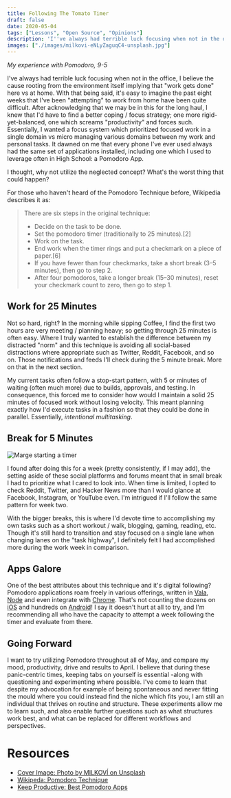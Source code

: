 ```yaml
---
title: Following The Tomato Timer
draft: false
date: 2020-05-04
tags: ["Lessons", "Open Source", "Opinions"]
description: 'I''ve always had terrible luck focusing when not in the office, I believe the cause rooting from the environment itself implying that "work gets done" here vs at home. With that being said, it''s easy to imagine the past eight weeks that I''ve been "attempting" to work from home have been quite difficult. After acknowledging that we may be in this for the long haul, I knew that I''d have to find a better coping / focus strategy; one more rigid-yet-balanced, one which screams "productivity" and forces such. Essentially, I wanted a focus system which prioritized focused work in a single domain vs micro managing various domains between my work and personal tasks. It dawned on me that every phone I''ve ever used always had the same set of applications installed, including one which I used to leverage often in High School: a Pomodoro App.'
images: ["./images/milkovi-eNLyZaguqC4-unsplash.jpg"]
---
```


_My experience with Pomodoro, 9-5_

I've always had terrible luck focusing when not in the office, I believe the cause rooting from the environment itself implying that "work gets done" here vs at home. With that being said, it's easy to imagine the past eight weeks that I've been "attempting" to work from home have been quite difficult. After acknowledging that we may be in this for the long haul, I knew that I'd have to find a better coping / focus strategy; one more rigid-yet-balanced, one which screams "productivity" and forces such. Essentially, I wanted a focus system which prioritized focused work in a single domain vs micro managing various domains between my work and personal tasks. It dawned on me that every phone I've ever used always had the same set of applications installed, including one which I used to leverage often in High School: a Pomodoro App.

I thought, why not utilize the neglected concept? What's the worst thing that could happen?

For those who haven't heard of the Pomodoro Technique before, Wikipedia describes it as:

> There are six steps in the original technique:
>
> - Decide on the task to be done.
> - Set the pomodoro timer (traditionally to 25 minutes).[2]
> - Work on the task.
> - End work when the timer rings and put a checkmark on a piece of paper.[6]
> - If you have fewer than four checkmarks, take a short break (3–5 minutes), then go to step 2.
> - After four pomodoros, take a longer break (15–30 minutes), reset your checkmark count to zero, then go to step 1.

## Work for 25 Minutes

Not so hard, right? In the morning while sipping Coffee, I find the first two hours are very meeting / planning heavy; so getting through 25 minutes is often easy. Where I truly wanted to establish the difference between my distracted "norm" and this technique is avoiding all social-based distractions where appropriate such as Twitter, Reddit, Facebook, and so on. Those notifications and feeds I'll check during the 5 minute break. More on that in the next section.

My current tasks often follow a stop-start pattern, with 5 or minutes of waiting (often much more) due to builds, approvals, and testing. In consequence, this forced me to consider how would I maintain a solid 25 minutes of focused work without losing velocity. This meant planning exactly how I'd execute tasks in a fashion so that they could be done in parallel. Essentially, _intentional multitasking_.

## Break for 5 Minutes

![Marge starting a timer](https://media.giphy.com/media/3orieMd0OXjo8YU7GU/giphy.gif)

I found after doing this for a week (pretty consistently, if I may add), the setting aside of these social platforms and forums meant that in small break I had to prioritize what I cared to look into. When time is limited, I opted to check Reddit, Twitter, and Hacker News more than I would glance at Facebook, Instagram, or YouTube even. I'm intrigued if I'll follow the same pattern for week two.

With the bigger breaks, this is where I'd devote time to accomplishing my own tasks such as a short workout / walk, blogging, gaming, reading, etc. Though it's still hard to transition and stay focused on a single lane when changing lanes on the "task highway", I definitely felt I had accomplished more during the work week in comparison.

## Apps Galore

One of the best attributes about this technique and it's digital following? Pomodoro applications roam freely in various offerings, written in [Vala](https://github.com/codito/gnome-pomodoro), [Node](https://github.com/Splode/pomotroid) and even integrate with [Chrome](https://github.com/schmich/marinara). That's not counting the dozens on [iOS](https://itunes.apple.com/gb/app/focus-keeper-work-study-timer/id830466924?mt=8) and hundreds on [Android](https://play.google.com/store/apps/details?id=com.superelement.pomodoro&hl=en)! I say it doesn't hurt at all to try, and I'm recommending all who have the capacity to attempt a week following the timer and evaluate from there.

## Going Forward

I want to try utilizing Pomodoro throughout all of May, and compare my mood, productivity, drive and results to April. I believe that during these panic-centric times, keeping tabs on yourself is essential -along with questioning and experimenting where possible. I've come to learn that despite my advocation for example of being spontaneous and never fitting the mould where you could instead find the niche which fits you, I am still an individual that thrives on routine and structure. These experiments allow me to learn such, and also enable further questions such as what structures work best, and what can be replaced for different workflows and perspectives.

# Resources

- [Cover Image: Photo by MILKOVÍ on Unsplash](https://unsplash.com/photos/eNLyZaguqC4)
- [Wikipeda: Pomodoro Technique](https://en.wikipedia.org/wiki/Pomodoro_Technique)
- [Keep Productive: Best Pomodoro Apps](https://www.keepproductive.com/blog/best-pomodoro-timers-to-try)
